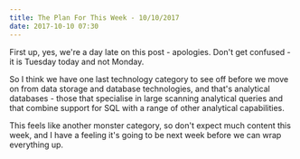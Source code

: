 ```yaml
---
title: The Plan For This Week - 10/10/2017
date: 2017-10-10 07:30
---
```

First up, yes, we're a day late on this post - apologies.  Don't get confused - it is Tuesday today and not Monday.

So I think we have one last technology category to see off before we move on from data storage and database technologies, and that's analytical databases - those that specialise in large scanning analytical queries and that combine support for SQL with a range of other analytical capabilities.

This feels like another monster category, so don't expect much content this week, and I have a feeling it's going to be next week before we can wrap everything up.